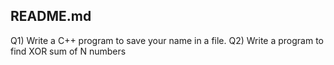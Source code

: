 ## README.md

Q1) Write a C++ program to save your name in a file.
Q2) Write a program to find XOR sum of N numbers
